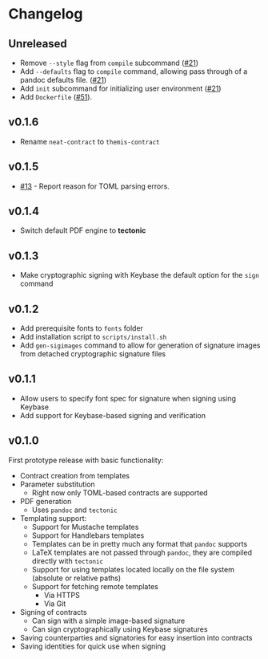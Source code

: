 # Changelog

## Unreleased

* Remove `--style` flag from `compile` subcommand
  ([#21](https://github.com/informalsystems/themis-contract/pull/21))
* Add `--defaults` flag to `compile` command, allowing pass through of a pandoc
  defaults file. ([#21](https://github.com/informalsystems/themis-contract/pull/21))
* Add `init` subcommand for initializing user environment 
  ([#21](https://github.com/informalsystems/themis-contract/pull/21))
* Add `Dockerfile`
  ([\#51](https://github.com/informalsystems/themis-contract/pull/51)).

## v0.1.6

* Rename `neat-contract` to `themis-contract`

## v0.1.5

* [\#13](https://github.com/informalsystems/themis-contract/pull/13) - Report
  reason for TOML parsing errors.

## v0.1.4

* Switch default PDF engine to **tectonic**

## v0.1.3

* Make cryptographic signing with Keybase the default option for the `sign`
  command

## v0.1.2

* Add prerequisite fonts to `fonts` folder
* Add installation script to `scripts/install.sh`
* Add `gen-sigimages` command to allow for generation of signature images from
  detached cryptographic signature files

## v0.1.1

* Allow users to specify font spec for signature when signing using Keybase
* Add support for Keybase-based signing and verification

## v0.1.0
First prototype release with basic functionality:

* Contract creation from templates
* Parameter substitution
  * Right now only TOML-based contracts are supported
* PDF generation
  * Uses `pandoc` and `tectonic`
* Templating support:
  * Support for Mustache templates
  * Support for Handlebars templates
  * Templates can be in pretty much any format that `pandoc` supports
  * LaTeX templates are not passed through `pandoc`, they are compiled directly
    with `tectonic`
  * Support for using templates located locally on the file system (absolute or
    relative paths)
  * Support for fetching remote templates
    * Via HTTPS
    * Via Git
* Signing of contracts
  * Can sign with a simple image-based signature
  * Can sign cryptographically using Keybase signatures
* Saving counterparties and signatories for easy insertion into contracts
* Saving identities for quick use when signing
